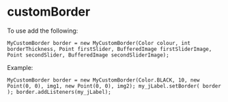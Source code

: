 # customBorder
To use add the following:

`MyCustomBorder border = new MyCustomBorder(Color colour, int borderThickness, Point firstSlider, BufferedImage firstSliderImage, Point secondSlider, BufferedImage secondSliderImage);`

Example:

`MyCustomBorder border = new MyCustomBorder(Color.BLACK, 10, new Point(0, 0), img1, new Point(0, 0), img2);
my_jLabel.setBorder( border );
border.addListeners(my_jLabel);`
